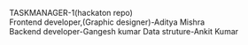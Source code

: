TASKMANAGER-1(hackaton repo)
<br>
Frontend developer,(Graphic designer)-Aditya Mishra
<br>
Backend developer-Gangesh kumar
Data struture-Ankit Kumar
